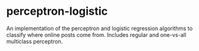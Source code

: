 # perceptron-logistic
An implementation of the perceptron and logistic regression algorithms to classify where online posts come from. Includes regular and one-vs-all multiclass perceptron.
